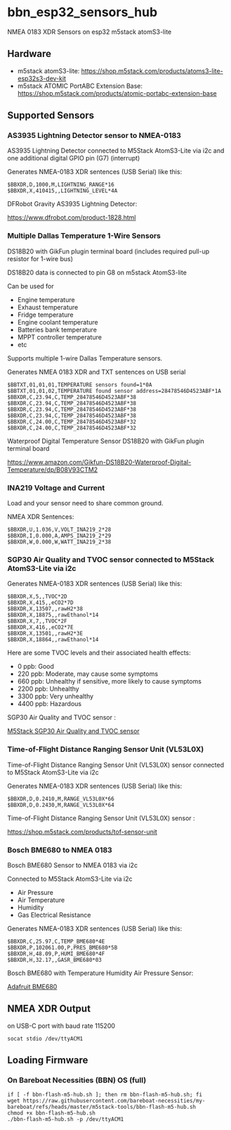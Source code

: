 # bbn_esp32_sensors_hub
NMEA 0183 XDR Sensors on esp32 m5stack atomS3-lite

## Hardware

- m5stack atomS3-lite:  https://shop.m5stack.com/products/atoms3-lite-esp32s3-dev-kit
- m5stack ATOMIC PortABC Extension Base: https://shop.m5stack.com/products/atomic-portabc-extension-base

## Supported Sensors

### AS3935 Lightning Detector sensor to NMEA-0183

AS3935 Lightning Detector connected to M5Stack AtomS3-Lite via i2c and one additional digital GPIO pin (G7) (interrupt)

Generates NMEA-0183 XDR sentences (USB Serial) like this:

````
$BBXDR,D,1000,M,LIGHTNING_RANGE*16
$BBXDR,X,410415,,LIGHTNING_LEVEL*4A
````

DFRobot Gravity AS3935 Lightning Detector:

https://www.dfrobot.com/product-1828.html

### Multiple Dallas Temperature 1-Wire Sensors


DS18B20 with GikFun plugin terminal board (includes required pull-up resistor for 1-wire bus)

DS18B20 data is connected to pin G8 on m5stack AtomS3-lite

Can be used for

- Engine temperature
- Exhaust temperature
- Fridge temperature
- Engine coolant temperature
- Batteries bank temperature
- MPPT controller temperature
- etc

Supports multiple 1-wire Dallas Temperature sensors.

Generates NMEA 0183 XDR and TXT sentences on USB serial 

````
$BBTXT,01,01,01,TEMPERATURE sensors found=1*0A
$BBTXT,01,01,02,TEMPERATURE found sensor address=28478546D4523ABF*1A
$BBXDR,C,23.94,C,TEMP_28478546D4523ABF*38
$BBXDR,C,23.94,C,TEMP_28478546D4523ABF*38
$BBXDR,C,23.94,C,TEMP_28478546D4523ABF*38
$BBXDR,C,23.94,C,TEMP_28478546D4523ABF*38
$BBXDR,C,24.00,C,TEMP_28478546D4523ABF*32
$BBXDR,C,24.00,C,TEMP_28478546D4523ABF*32
````

Waterproof Digital Temperature Sensor DS18B20 with GikFun plugin terminal board

https://www.amazon.com/Gikfun-DS18B20-Waterproof-Digital-Temperature/dp/B08V93CTM2

### INA219 Voltage and Current

Load and your sensor need to share common ground.

NMEA XDR Sentences:

````
$BBXDR,U,1.036,V,VOLT_INA219_2*28
$BBXDR,I,0.000,A,AMPS_INA219_2*29
$BBXDR,W,0.000,W,WATT_INA219_2*38
````

###  SGP30 Air Quality and TVOC sensor connected to M5Stack AtomS3-Lite via i2c

Generates NMEA-0183 XDR sentences (USB Serial) like this:

````
$BBXDR,X,5,,TVOC*2D
$BBXDR,X,415,,eCO2*7D
$BBXDR,X,13507,,rawH2*38
$BBXDR,X,18875,,rawEthanol*14
$BBXDR,X,7,,TVOC*2F
$BBXDR,X,416,,eCO2*7E
$BBXDR,X,13501,,rawH2*3E
$BBXDR,X,18864,,rawEthanol*14
````

Here are some TVOC levels and their associated health effects:

- 0 ppb: Good
- 220 ppb: Moderate, may cause some symptoms
- 660 ppb: Unhealthy if sensitive, more likely to cause symptoms
- 2200 ppb: Unhealthy
- 3300 ppb: Very unhealthy
- 4400 ppb: Hazardous

SGP30 Air Quality and TVOC sensor :

[M5Stack SGP30 Air Quality and TVOC sensor](https://shop.m5stack.com/products/tvoc-eco2-gas-unit-sgp30)



### Time-of-Flight Distance Ranging Sensor Unit (VL53L0X) 

Time-of-Flight Distance Ranging Sensor Unit (VL53L0X) sensor connected to M5Stack AtomS3-Lite via i2c

Generates NMEA-0183 XDR sentences (USB Serial) like this:

````
$BBXDR,D,0.2410,M,RANGE_VL53L0X*66
$BBXDR,D,0.2430,M,RANGE_VL53L0X*64

````

Time-of-Flight Distance Ranging Sensor Unit (VL53L0X) sensor :

https://shop.m5stack.com/products/tof-sensor-unit


### Bosch BME680 to NMEA 0183

Bosch BME680 Sensor to NMEA 0183 via i2c

Connected to M5Stack AtomS3-Lite via i2c

- Air Pressure
- Air Temperature
- Humidity
- Gas Electrical Resistance

Generates NMEA-0183 XDR sentences (USB Serial) like this:

````
$BBXDR,C,25.97,C,TEMP_BME680*4E
$BBXDR,P,102061.00,P,PRES_BME680*5B
$BBXDR,H,48.09,P,HUMI_BME680*4F
$BBXDR,H,32.17,,GASR_BME680*03
````

Bosch BME680 with Temperature Humidity Air Pressure Sensor:

[Adafruit BME680](https://www.adafruit.com/product/3660)


## NMEA XDR Output

on USB-C port with baud rate 115200

````
socat stdio /dev/ttyACM1
````

## Loading Firmware

### On Bareboat Necessities (BBN) OS (full)

````
if [ -f bbn-flash-m5-hub.sh ]; then rm bbn-flash-m5-hub.sh; fi
wget https://raw.githubusercontent.com/bareboat-necessities/my-bareboat/refs/heads/master/m5stack-tools/bbn-flash-m5-hub.sh
chmod +x bbn-flash-m5-hub.sh 
./bbn-flash-m5-hub.sh -p /dev/ttyACM1
````

